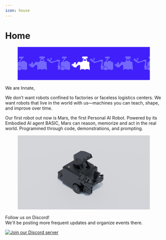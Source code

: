 ```yaml
---
icon: house
---
```


# Home

<figure><img src=".gitbook/assets/1.png" alt=""><figcaption></figcaption></figure>

We are Innate,

We don’t want robots confined to factories or faceless logistics centers. We want robots that live in the world with us—machines you can teach, shape, and improve over time.

Our first robot out now is Mars, the first Personal AI Robot. Powered by its Embodied AI agent BASIC, Mars can reason, memorize and act in the real world. Programmed through code, demonstrations, and prompting.

<figure><img src=".gitbook/assets/WhatsApp Image 2025-08-25 at 18.31.11_acd6a54f.jpg" alt=""><figcaption></figcaption></figure>

Follow us on Discord! \
We'll be posting more frequent updates and organize events there.

[![Join our Discord server](https://i0.wp.com/nikke.gg/wp-content/uploads/join-us-discord.png?fit=728%2C200\&ssl=1)](https://discord.com/invite/KtkyT97kc7)
